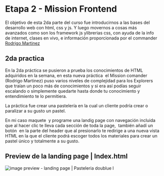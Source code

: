 # Etapa 2 - Mission Frontend

El objetivo de esta 2da parte del curso fue introducirnos a las bases del desarrollo web con html, css y js. Y luego movernos a cosas más avanzados como son los framework js ylibrerias css, con ayuda de la info de internet, clases en vivo, e información proporcionada por el commander [Rodrigo Martinez](https://www.instagram.com/romarpla/)


## 2da practica

En la 2da práctica se pusieron a prueba los conocimientos de HTML adquiridos en la semana, en esta nueva práctica  el Mission comander (Rodrigo Martinez) puso varios niveles de complejidad para los Explorers que traían un poco más de conocimientos y si era así podías seguir escalando o simplemente quedarte hasta donde tu conocimiento y entendimiento te lo permitiera. 

La práctica fue crear una pastelería en la cual un cliente podría crear o paralizar a su gusto un pastel. 

En mi caso maquete  y programe una landig page con navegación incluida que al hacer clic te lleva cada sección de toda la page,  también añadí un botón  en la parte del header que al presionarlo te redirige a una nueva vista HTML en la que el cliente podrá escoger todos los materiales para crear un pastel único y totalmente a su gusto.

## Preview de la landing page | Index.html

![image preview - landing page | Pasteleria doublue l](https://repository-images.githubusercontent.com/463644862/0a62270d-6c33-4e83-9f39-aea6191135b2)
